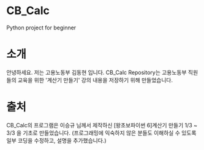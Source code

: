 # CB_Calc
Python project for beginner

# 소개
안녕하세요. 저는 고용노동부 김동현 입니다.
CB_Calc Repository는 고용노동부 직원들의 교육을 위한 '계산기 만들기' 강의 내용을 저장하기 위해 만들었습니다.

# 출처
CB_Calc의 프로그램은 이승규 님께서 제작하신 [왕초보파이썬 6]계산기 만들기 1/3 ~ 3/3 을 기초로 만들었습니다.
(프로그래밍에 익숙하지 않은 분들도 이해하실 수 있도록 일부 코딩을 수정하고, 설명을 추가했습니다.)
